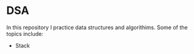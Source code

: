 # DSA
In this repository I practice data structures and algorithims.
Some of the topics include:
- Stack 
